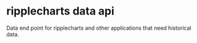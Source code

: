 ripplecharts data api
=================


Data end point for ripplecharts and other applications that need historical data.
